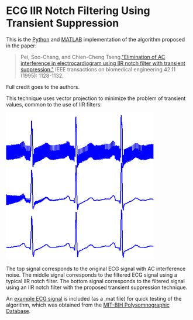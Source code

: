 # ECG IIR Notch Filtering Using Transient Suppression

This is the [Python](./python) and [MATLAB](./matlab) implementation of the algorithm proposed in
the paper:

> Pei, Soo-Chang, and Chien-Cheng Tseng.["Elimination of AC interference in electrocardiogram using IIR notch filter with transient suppression."](https://ieeexplore.ieee.org/abstract/document/469385) IEEE transactions on biomedical engineering 42.11 (1995): 1128-1132.

Full credit goes to the authors.

This technique uses vector projection to minimize the problem of transient values, common to the use of IIR filters:

![ECG filter usin an IIR notch filter with transient suppression](./images/ecg_transient_suppression.PNG)

The top signal corresponds to the original ECG signal with AC interference noise. The middle signal corresponds to the filtered ECG signal using a typical IIR notch filter. The bottom signal corresponds to the filtered signal using an IIR notch filter with the proposed transient suppression technique.

An [example ECG signal](./data/ecg.mat) is included (as a .mat file) for quick
testing of the algorithm, which was obtained from the [MIT-BIH Polysomnographic Database](http://www.physionet.org/cgi-bin/atm/ATM).
